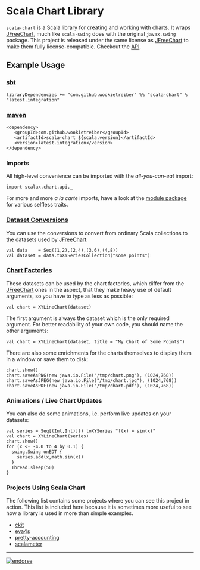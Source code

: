 Scala Chart Library
===================

`scala-chart` is a Scala library for creating and working with charts. It wraps [JFreeChart][], much
like `scala-swing` does with the original `javax.swing` package. This project is released under the
same license as [JFreeChart][] to make them fully license-compatible. Checkout the [API][].

Example Usage
-------------

### [sbt][]

    libraryDependencies += "com.github.wookietreiber" %% "scala-chart" % "latest.integration"

### [maven][]

    <dependency>
       <groupId>com.github.wookietreiber</groupId>
       <artifactId>scala-chart_${scala.version}</artifactId>
       <version>latest.integration</version>
    </dependency>

### Imports

All high-level convenience can be imported with the *all-you-can-eat* import:

    import scalax.chart.api._

For more and more *a la carte* imports, have a look at the [module package][modules] for various
selfless traits.

### [Dataset Conversions](http://wookietreiber.github.io/scala-chart/latest/api/index.html#scalax.chart.module.RichChartingCollections)

You can use the conversions to convert from ordinary Scala collections to the datasets used by
[JFreeChart][]:

    val data    = Seq((1,2),(2,4),(3,6),(4,8))
    val dataset = data.toXYSeriesCollection("some points")

### [Chart Factories](http://wookietreiber.github.io/scala-chart/latest/api/index.html#scalax.chart.module.ChartFactories)

These datasets can be used by the chart factories, which differ from the [JFreeChart][] ones in the
aspect, that they make heavy use of default arguments, so you have to type as less as possible:

    val chart = XYLineChart(dataset)

The first argument is always the dataset which is the only required argument. For better readability
of your own code, you should name the other arguments:

    val chart = XYLineChart(dataset, title = "My Chart of Some Points")

There are also some enrichments for the charts themselves to display them in a window or save them
to disk:

    chart.show()
    chart.saveAsPNG(new java.io.File("/tmp/chart.png"), (1024,768))
    chart.saveAsJPEG(new java.io.File("/tmp/chart.jpg"), (1024,768))
    chart.saveAsPDF(new java.io.File("/tmp/chart.pdf"), (1024,768))

### Animations / Live Chart Updates

You can also do some animations, i.e. perform live updates on your datasets:

    val series = Seq[(Int,Int)]() toXYSeries "f(x) = sin(x)"
    val chart = XYLineChart(series)
    chart.show()
    for (x <- -4.0 to 4 by 0.1) {
      swing.Swing onEDT {
        series.add(x,math.sin(x))
      }
      Thread.sleep(50)
    }

### Projects Using Scala Chart

The following list contains some projects where you can see this project in action. This list is
included here because it is sometimes more useful to see how a library is used in more than simple
examples.

- [ckit](https://github.com/wookietreiber/ckit)
- [eva4s](https://github.com/wookietreiber/eva4s)
- [pretty-accounting](https://github.com/wookietreiber/pretty-accounting)
- [scalameter](https://github.com/scalameter/scalameter)


[JFreeChart]: http://jfree.org/jfreechart/
[API]: http://wookietreiber.github.com/scala-chart/latest/api/index.html
[sbt]: http://www.scala-sbt.org/
[maven]: http://maven.apache.org/
[modules]: http://wookietreiber.github.io/scala-chart/latest/api/index.html#scalax.chart.module.package


---

[![endorse](http://api.coderwall.com/wookietreiber/endorsecount.png)](http://coderwall.com/wookietreiber)

